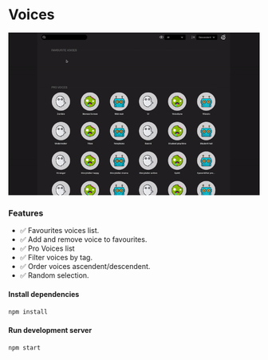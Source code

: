 # Voices
<span style="display:block;text-align:center">

![alt text](https://raw.githubusercontent.com/RSginer/voices/master/screenrecord.gif "Voices")

</span>

### Features
  - ✅ Favourites voices list.
  - ✅ Add and remove voice to favourites.
  - ✅ Pro Voices list
  - ✅ Filter voices by tag.
  - ✅ Order voices ascendent/descendent.
  - ✅ Random selection.

#### Install dependencies

```bash
npm install
```

#### Run development server

```bash
npm start
```
